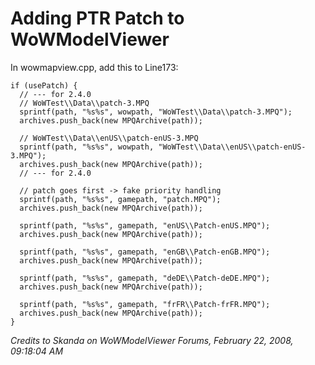# Adding PTR Patch to WoWModelViewer
In wowmapview.cpp, add this to Line173:

 	if (usePatch) {
      // --- for 2.4.0
      // WoWTest\\Data\\patch-3.MPQ
      sprintf(path, "%s%s", wowpath, "WoWTest\\Data\\patch-3.MPQ");
      archives.push_back(new MPQArchive(path));

      // WoWTest\\Data\\enUS\\patch-enUS-3.MPQ
      sprintf(path, "%s%s", wowpath, "WoWTest\\Data\\enUS\\patch-enUS-3.MPQ");
      archives.push_back(new MPQArchive(path));
      // --- for 2.4.0

      // patch goes first -> fake priority handling
      sprintf(path, "%s%s", gamepath, "patch.MPQ");
      archives.push_back(new MPQArchive(path));

      sprintf(path, "%s%s", gamepath, "enUS\\Patch-enUS.MPQ");
      archives.push_back(new MPQArchive(path));

      sprintf(path, "%s%s", gamepath, "enGB\\Patch-enGB.MPQ");
      archives.push_back(new MPQArchive(path));

      sprintf(path, "%s%s", gamepath, "deDE\\Patch-deDE.MPQ");
      archives.push_back(new MPQArchive(path));

      sprintf(path, "%s%s", gamepath, "frFR\\Patch-frFR.MPQ");
      archives.push_back(new MPQArchive(path));
   	}

*Credits to Skanda on WoWModelViewer Forums, February 22, 2008, 09:18:04 AM*